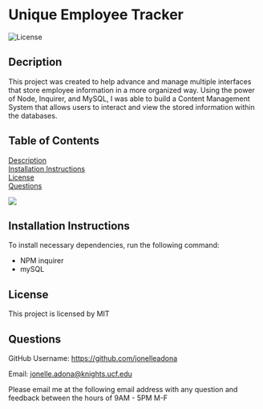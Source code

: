 # Unique Employee Tracker

![License](https://img.shields.io/badge/License-MIT%202.0-blue.svg)

## Decription

This project was created to help advance and manage multiple interfaces that store employee information in a more organized way. Using the power of Node, Inquirer, and MySQL, I was able to build a Content Management System that allows users to interact and view the stored information within the databases. 


  ## Table of Contents
  
  [Description](#description)  
  [Installation Instructions](#installation-instructions)  
  [License](#license)      
  [Questions](#questions)  

  ![](.demo-sql.gif)


  ## Installation Instructions 

  To install necessary dependencies, run the following command:  
  - NPM inquirer
  - mySQL
 

  ## License
  
  This project is licensed by MIT


  ## Questions

  GitHub Username: https://github.com/jonelleadona

  Email: jonelle.adona@knights.ucf.edu  

  Please email me at the following email address with any question and feedback between the hours of 9AM - 5PM M-F
